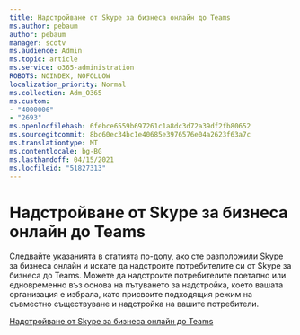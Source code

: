 ```yaml
---
title: Надстройване от Skype за бизнеса онлайн до Teams
ms.author: pebaum
author: pebaum
manager: scotv
ms.audience: Admin
ms.topic: article
ms.service: o365-administration
ROBOTS: NOINDEX, NOFOLLOW
localization_priority: Normal
ms.collection: Adm_O365
ms.custom:
- "4000006"
- "2693"
ms.openlocfilehash: 6febce6559b697261c1a8dc3d72a39df2fb80652
ms.sourcegitcommit: 8bc60ec34bc1e40685e3976576e04a2623f63a7c
ms.translationtype: MT
ms.contentlocale: bg-BG
ms.lasthandoff: 04/15/2021
ms.locfileid: "51827313"
---
```

# <a name="upgrade-from-skype-for-business-online-to-teams"></a>Надстройване от Skype за бизнеса онлайн до Teams  

Следвайте указанията в статията по-долу, ако сте разположили Skype за бизнеса онлайн и искате да надстроите потребителите си от Skype за бизнеса до Teams. Можете да надстроите потребителите поетапно или едновременно въз основа на пътуването за надстройка, което вашата организация е избрала, като присвоите подходящия режим на съвместно съществуване и надстройка на вашите потребители.

[Надстройване от Skype за бизнеса онлайн до Teams](https://docs.microsoft.com/MicrosoftTeams/upgrade-to-teams-execute-skypeforbusinessonline) 